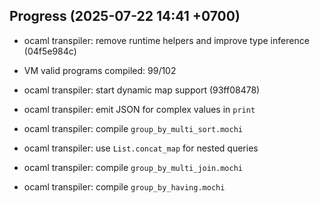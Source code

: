 ## Progress (2025-07-22 14:41 +0700)
- ocaml transpiler: remove runtime helpers and improve type inference (04f5e984c)

- VM valid programs compiled: 99/102

- ocaml transpiler: start dynamic map support (93ff08478)


- ocaml transpiler: emit JSON for complex values in `print`
- ocaml transpiler: compile `group_by_multi_sort.mochi`

- ocaml transpiler: use `List.concat_map` for nested queries
- ocaml transpiler: compile `group_by_multi_join.mochi`
- ocaml transpiler: compile `group_by_having.mochi`
